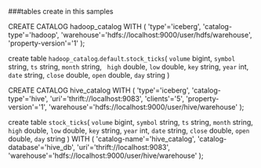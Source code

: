 ###tables create in this samples

CREATE CATALOG hadoop_catalog WITH (
'type'='iceberg',
'catalog-type'='hadoop',
'warehouse'='hdfs://localhost:9000/user/hdfs/warehouse',
'property-version'='1'
);

create table `hadoop_catalog`.`default`.`stock_ticks`(
 `volume`  bigint,
 `symbol` string,
 `ts` string,
 `month` string,
 ` high` double,
 `low` double,
 `key` string,
 `year` int,
 `date` string,
 `close` double,
 `open` double,
 `day` string
 )

CREATE CATALOG hive_catalog WITH (
'type'='iceberg',
'catalog-type'='hive',
'uri'='thrift://localhost:9083',
'clients'='5',
'property-version'='1',
'warehouse'='hdfs://localhost:9000/user/hive/warehouse'
);

create table `stock_ticks`(
`volume`  bigint,
`symbol` string,
`ts` string,
`month` string,
` high` double,
`low` double,
`key` string,
`year` int,
`date` string,
`close` double,
`open` double,
`day` string
) WITH (
'catalog-name'='hive_catalog',
'catalog-database'='hive_db',
'uri'='thrift://localhost:9083',
'warehouse'='hdfs://localhost:9000/user/hive/warehouse'
);